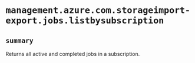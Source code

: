 # `management.azure.com.storageimport-export.jobs.listbysubscription`

## `summary`
Returns all active and completed jobs in a subscription.


